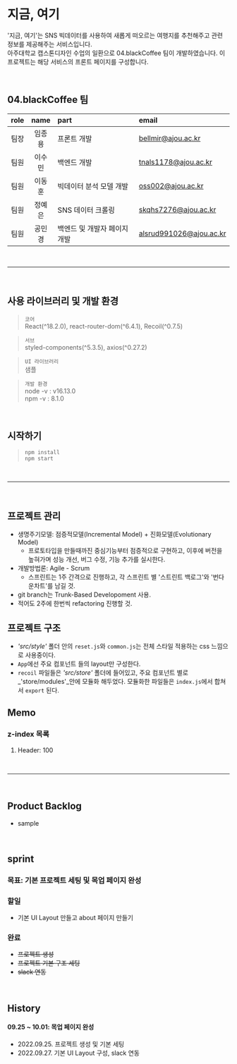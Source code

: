 # 지금, 여기
  
'지금, 여기'는 SNS 빅데이터를 사용하여 새롭게 떠오르는 여행지를 추천해주고 관련 정보를 제공해주는 서비스입니다.  
아주대학교 캡스톤디자인 수업의 일환으로 04.blackCoffee 팀이 개발하였습니다.
이 프로젝트는 해당 서비스의 프론트 페이지를 구성합니다.

<br>

## 04.blackCoffee 팀

| role | name | part | email | 
| :--: | :--: | :-- | :-- |
| 팀장 | 임종용 | 프론트 개발 | bellmir@ajou.ac.kr |
| 팀원 | 이수민 | 백엔드 개발 | tnals1178@ajou.ac.kr |
| 팀원 | 이동훈 | 빅데이터 분석 모델 개발 | oss002@ajou.ac.kr |
| 팀원 | 정예은 | SNS 데이터 크롤링 | skqhs7276@ajou.ac.kr |
| 팀원 | 공민경 | 백엔드 및 개발자 페이지 개발 | alsrud991026@ajou.ac.kr |

<br><hr><br>

## 사용 라이브러리 및 개발 환경

> `코어`  
> React(^18.2.0), react-router-dom(^6.4.1), Recoil(^0.7.5)  

> `서브`  
> styled-components(^5.3.5), axios(^0.27.2)

> `UI 라이브러리`  
> 샘플

> `개발 환경`  
> node -v : v16.13.0  
> npm -v : 8.1.0  

<br>

## 시작하기
  
> `npm install`  
> `npm start`  

<br><hr><br>
  
## 프로젝트 관리
- 생명주기모델: 점증적모델(Incremental Model) + 진화모델(Evolutionary Model)
  - 프로토타입을 만들때까진 중심기능부터 점증적으로 구현하고, 이후에 버전을 높혀가며 성능 개선, 버그 수정, 기능 추가를 실시한다.
- 개발방법론: Agile - Scrum
  - 스프린트는 1주 간격으로 진행하고, 각 스프린트 별 '스트린트 백로그'와 '번다운차트'를 남길 것.
- git branch는 Trunk-Based Developoment 사용.
- 적어도 2주에 한번씩 refactoring 진행할 것.

## 프로젝트 구조
* _'src/style'_ 폴더 안의 `reset.js`와 `common.js`는 전체 스타일 적용하는 css 느낌으로 사용중이다.
* `App`에선 주요 컴포넌트 들의 layout만 구성한다.
* `recoil` 파일들은 _'src/store'_ 폴더에 들어있고, 주요 컴포넌트 별로 _'store/modules'_안에 모듈화 해두었다. 모듈화한 파일들은 `index.js`에서 합쳐서 `export` 된다.

## Memo
### z-index 목록
1. Header: 100


<br><hr><br>

## Product Backlog
- sample

<br>

## sprint
### 목표: 기본 프로젝트 세팅 및 목업 페이지 완성  
### 할일
- 기본 UI Layout 만들고 about 페이지 만들기
  
### 완료
- ~~프로젝트 생성~~
- ~~프로젝트 기본 구조 세팅~~
- ~~slack 연동~~

<br>

## History
#### 09.25 ~ 10.01: 목업 페이지 완성
- 2022.09.25. 프로젝트 생성 및 기본 세팅
- 2022.09.27. 기본 UI Layout 구성, slack 연동

